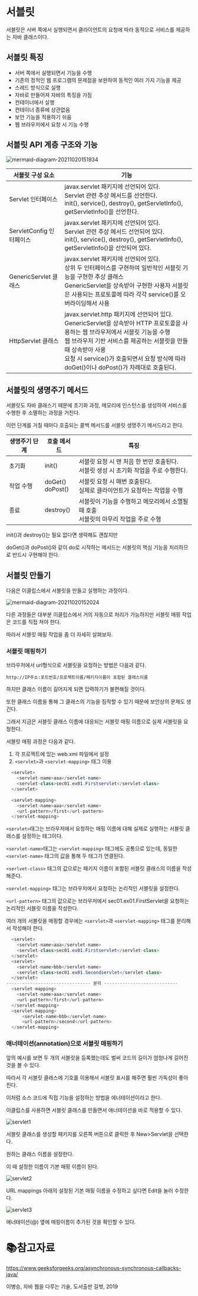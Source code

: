 # 서블릿

서블릿은 서버 쪽에서 실행되면서 클라이언트의 요청에 따라 동적으로 서비스를 제공하는 자바 클래스이다.



## 서블릿 특징

- 서버 쪽에서 실행되면서 기능을 수행
- 기존의 정적인 웹 프로그램의 문제점을 보완하여 동적인 여러 가지 기능을 제공
- 스레드 방식으로 실행
- 자바로 만들어져 자바의 특징을 가짐
- 컨테이너에서 실행
- 컨테이너 종류에 상관없음
- 보안 기능을 적용하기 쉬움
- 웹 브라우저에서 요청 시 기능 수행



## 서블릿 API 계층 구조와 기능

![mermaid-diagram-20211020151934](./md-images/mermaid-diagram-20211020151934.png)



| 서블릿 구성 요소         | 기능                                                         |
| ------------------------ | ------------------------------------------------------------ |
| Servlet 인터페이스       | javax.servlet 패키지에 선언되어 있다.<br />Servlet 관련 추상 메서드를 선언한다.<br />init(), service(), destroy(), getServletInfo(), getServletInfo()을 선언한다. |
| ServletConfig 인터페이스 | javax.servlet 패키지에 선언되어 있다.<br />Servlet 관련 추상 메서드 선언되어 있다.<br />init(), service(), destroy(), getServletInfo(), getServletInfo()을 선언되어 있다. |
| GenericServlet 클래스    | javax.servlet 패키지에 선언되어 있다.<br />상위 두 인터페이스를 구현하여 일반적인 서블릿 기능을 구현한 추상 클래스<br />GenericServlet을 상속받아 구현한 사용자 서블릿은 사용되는 프로토콜에 따라 각각 service()를 오버라이딩해서 사용 |
| HttpServlet 클래스       | javax.servlet.http 패키지에 선언되어 있다.<br />GenericServlet을 상속받아 HTTP 프로토콜을 사용하는 웹 브라우저에서 서블릿 기능을 수행<br />웹 브라우저 기반 서비스를 제공하는 서블릿을 만들 때 상속받아 사용<br />요청 시 service()가 호출되면서 요청 방식에 따라 doGet()이나 doPost()가 차례대로 호출된다. |



## 서블릿의 생명주기 메서드

서블릿도 자바 클래스기 때문에 초기화 과정, 메모리에 인스턴스를 생성하여 서비스를 수행한 후 소멸하는 과정을 거친다.

이런 단계를 거칠 때마다 호출되는 콜백 메서드를 서블릿 생명주기 메서드라고 한다.

| 생명주기 단계 | 호출 메서드           | 특징                                                         |
| ------------- | --------------------- | ------------------------------------------------------------ |
| 초기화        | init()                | 서블릿 요청 시 맨 처음 한 번만 호출된다.<br />서블릿 생성 시 초기화 작업을 주로 수행한다. |
| 작업 수행     | doGet()<br />doPost() | 서블릿 요청 시 매번 호출된다.<br />실제로 클라이언트가 요청하는 작업을 수행 |
| 종료          | destroy()             | 서블릿이 기능을 수행하고 메모리에서 소멸될 때 호출<br />서블릿의 마무리 작업을 주로 수행 |

init()과 destroy()는 필요 없다면 생략해도 괜찮지만

doGet()과 doPost()와 같이 do로 시작하는 메서드는 서블릿의 핵심 기능을 처리하므로 반드시 구현해야 한다.



## 서블릿 만들기

다음은 이클립스에서 서블릿을 만들고 실행하는 과정이다.



![mermaid-diagram-20211020152024](./md-images/mermaid-diagram-20211020152024.png)

다른 과정들은 대부분 이클립스에서 거의 자동으로 처리가 가능하지만 서블릿 매핑 작업은 코드를 직접 쳐야 한다.

따라서 서블릿 매핑 작업을 좀 더 자세히 살펴보자.



### 서블릿 매핑하기

브라우저에서 url형식으로 서블릿을 요청하는 방법은 다음과 같다.

`http://IP주소:포트번호/프로젝트이름/패키지이름이 포함된 클래스이름`

하지만 클래스 이름이 길어지게 되면 입력하기가 불편해질 것이다.

또한 클래스 이름을 통해 그 클래스의 기능을 짐작할 수 있기 때문에 보안상의 문제도 생긴다.

그래서 지금은 서블릿 클래스 이름에 대응되는 서블릿 매핑 이름으로 실제 서블릿을 요청한다.



서블릿 매핑 과정은 다음과 같다.

1. 각 프로젝트에 있는 web.xml 파일에서 설정
2. `<servlet>`과 `<servlet-mapping>` 태그 이용



```java
  <servlet>
  	<servlet-name>aaa</servlet-name>
  	<servlet-class>sec01.ex01.Firstservlet</servlet-class>
  </servlet>
  
  <servlet-mapping>
  	<servlet-name>aaa</servlet-name>
  	<url-pattern>/first</url-pattern>
  </servlet-mapping>
```

`<servlet>`태그는 브라우저에서 요청하는 매핑 이름에 대해 실제로 실행하는 서블릿 클래스를 설정하는 태그이다.

`<servlet-name>`태그는 `<servlet-mapping>` 태그에도 공통으로 있는데, 동일한 `<servlet-name>` 태그의 값을 통해 두 태그가 연결된다.

`<serlvet-class>` 태그의 값으로는 패키지 이름이 포함된 서블릿 클래스의 이름을 작성해준다.



`<servlet-mapping>` 태그는 브라우저에서 요청하는 논리적인 서블릿을 설정한다.

`<url-pattern>` 태그의 값으로는 브라우저에서 sec01.ex01.FirstServlet을 요청하는 논리적인 서블릿 이름을 작성한다.



여러 개의 서블릿을 매핑할 경우에는 `<servlet>`과 `<servlet-mapping>` 태그를 분리해서 작성해야 한다.

```java
  <servlet>
  	<servlet-name>aaa</servlet-name>
  	<servlet-class>sec01.ex01.Firstservlet</servlet-class>
  </servlet>
  <servlet>
  	<servlet-name>bbb</servlet-name>
  	<servlet-class>sec01.ex01.Secondservlet</servlet-class>
  </servlet>
-------------------------------- 분리 ----------------------------
  <servlet-mapping>
  	<servlet-name>aaa</servlet-name>
  	<url-pattern>/first</url-pattern>
  </servlet-mapping>
  <servlet-mapping>
      <servlet-name>bbb</servlet-name>
      <url-pattern>/second</url-pattern>
  </servlet-mapping>
```



### 애너테이션(annotation)으로 서블릿 매핑하기

앞의 예시를 보면 두 개의 서블릿을 등록했는데도 벌써 코드의 길이가 엄청나게 길어진 것을 볼 수 있다.

따라서 각 서블릿 클래스에 기호를 이용해서 서블릿 표시를 해주면 훨씬 가독성이 좋아진다.

이처럼 소스 코드에 직접 기능을 설정하는 방법을 에너테이션이라고 한다.



이클립스를 사용하면 서블릿 클래스를 만들면서 애너테이션을 바로 적용할 수 있다.

![servlet1](.\md-images\servlet1.jpg)	

서블릿 클래스를 생성할 패키지를 오른쪽 버튼으로 클릭한 후 New>Servlet을 선택한다.

원하는 클래스 이름을 설정한다. 

이 때 설정한 이름이 기본 매핑 이름이 된다. 

![servlet2](.\md-images\servlet2.jpg)	

URL mappings 아래의 설정된 기본 매핑 이름을 수정하고 싶다면 Edit을 눌러 수정한다.

![servlet3](.\md-images\servlet3.jpg)	

애너테이션(@) 옆에 매핑이름이 추가된 것을 확인할 수 있다.



# :books:참고자료

https://www.geeksforgeeks.org/asynchronous-synchronous-callbacks-java/

이병승, 자바 웹을 다루는 기술, 도서출판 길벗, 2019